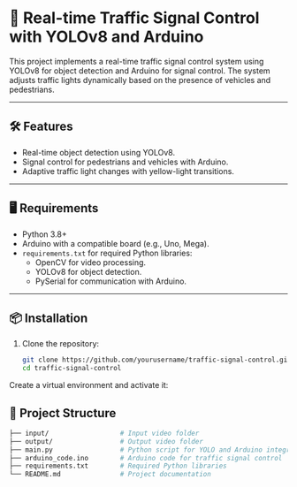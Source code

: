 # 🚦 Real-time Traffic Signal Control with YOLOv8 and Arduino

This project implements a real-time traffic signal control system using YOLOv8 for object detection and Arduino for signal control. The system adjusts traffic lights dynamically based on the presence of vehicles and pedestrians.

---

## 🛠 Features
- Real-time object detection using YOLOv8.
- Signal control for pedestrians and vehicles with Arduino.
- Adaptive traffic light changes with yellow-light transitions.

---

## 🖥 Requirements
- Python 3.8+
- Arduino with a compatible board (e.g., Uno, Mega).
- `requirements.txt` for required Python libraries:
  - OpenCV for video processing.
  - YOLOv8 for object detection.
  - PySerial for communication with Arduino.

---

## 📦 Installation

1. Clone the repository:
   ```bash
   git clone https://github.com/yourusername/traffic-signal-control.git
   cd traffic-signal-control
Create a virtual environment and activate it:

## 📂 Project Structure
```bash
├── input/                  # Input video folder
├── output/                 # Output video folder
├── main.py                 # Python script for YOLO and Arduino integration
├── arduino_code.ino        # Arduino code for traffic signal control
├── requirements.txt        # Required Python libraries
└── README.md               # Project documentation


